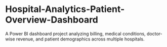 # Hospital-Analytics-Patient-Overview-Dashboard
A Power BI dashboard project analyzing billing, medical conditions, doctor-wise revenue, and patient demographics across multiple hospitals.
